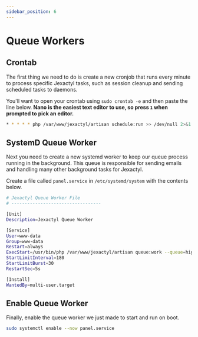 ```yaml
---
sidebar_position: 6
---
```


# Queue Workers

## Crontab
The first thing we need to do is create a new cronjob that runs every minute to process specific Jexactyl tasks, such as session cleanup and sending scheduled tasks to daemons. 

You'll want to open your crontab using `sudo crontab -e` and then paste the line below. **Nano is the easiest text editor to use, so press `1` when prompted to pick an editor.**

```bash
* * * * * php /var/www/jexactyl/artisan schedule:run >> /dev/null 2>&1
```

## SystemD Queue Worker
Next you need to create a new systemd worker to keep our queue process running in the background. This queue is responsible for sending emails and handling many other background tasks for Jexactyl.

Create a file called `panel.service` in `/etc/systemd/system` with the contents below.

```bash
# Jexactyl Queue Worker File
# ----------------------------------

[Unit]
Description=Jexactyl Queue Worker

[Service]
User=www-data
Group=www-data
Restart=always
ExecStart=/usr/bin/php /var/www/jexactyl/artisan queue:work --queue=high,standard,low --sleep=3 --tries=3
StartLimitInterval=180
StartLimitBurst=30
RestartSec=5s

[Install]
WantedBy=multi-user.target
```

## Enable Queue Worker
Finally, enable the queue worker we just made to start and run on boot.
```bash
sudo systemctl enable --now panel.service
```
